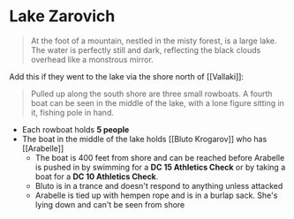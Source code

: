 # Lake Zarovich
> At the foot of a mountain, nestled in the misty forest, is a large lake. The water is perfectly still and dark, reflecting the black clouds overhead like a monstrous mirror.

Add this if they went to the lake via the shore north of [[Vallaki]]:

> Pulled up along the south shore are three small rowboats. A fourth boat can be seen in the middle of the lake, with a lone figure sitting in it, fishing pole in hand.

* Each rowboat holds **5 people**
* The boat in the middle of the lake holds [[Bluto Krogarov]] who has [[Arabelle]]
  * The boat is 400 feet from shore and can be reached before Arabelle is pushed in by swimming for a **DC 15 Athletics Check** or by taking a boat for a **DC 10 Athletics Check**.
  * Bluto is in a trance and doesn't respond to anything unless attacked
  * Arabelle is tied up with hempen rope and is in a burlap sack. She's lying down and can't be seen from shore